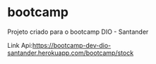 # bootcamp

Projeto criado para o bootcamp DIO - Santander

Link Api:https://bootcamp-dev-dio-santander.herokuapp.com/bootcamp/stock
